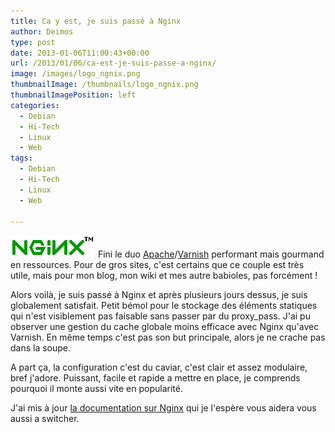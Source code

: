```yaml
---
title: Ca y est, je suis passé à Nginx
author: Deimos
type: post
date: 2013-01-06T11:00:43+00:00
url: /2013/01/06/ca-est-je-suis-passe-a-nginx/
image: /images/logo_ngnix.png
thumbnailImage: /thumbnails/logo_ngnix.png
thumbnailImagePosition: left
categories:
  - Debian
  - Hi-Tech
  - Linux
  - Web
tags:
  - Debian
  - Hi-Tech
  - Linux
  - Web

---
```

![Nginx-logo](/images/logo_ngnix.png)
Fini le duo [Apache][1]/[Varnish][2] performant mais gourmand en ressources. Pour de gros sites, c'est certains que ce couple est très utile, mais pour mon blog, mon wiki et mes autre babioles, pas forcément !

Alors voilà, je suis passé à Nginx et après plusieurs jours dessus, je suis globalement satisfait. Petit bémol pour le stockage des éléments statiques qui n'est visiblement pas faisable sans passer par du proxy_pass. J'ai pu observer une gestion du cache globale moins efficace avec Nginx qu'avec Varnish. En même temps c'est pas son but principale, alors je ne crache pas dans la soupe.

A part ça, la configuration c'est du caviar, c'est clair et assez modulaire, bref j'adore. Puissant, facile et rapide a mettre en place, je comprends pourquoi il monte aussi vite en popularité.

J'ai mis à jour [la documentation sur Nginx][3] qui je l'espère vous aidera vous aussi a switcher.

 [1]: http://wiki.deimos.fr/Installation_et_configuration_d%27Apache_2
 [2]: http://wiki.deimos.fr/Varnish_:_un_accélérateur_de_site_web
 [3]: http://wiki.deimos.fr/Nginx_:_Installation_et_configuration_d'une_alternative_d'Apache "Nginx"
